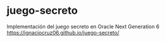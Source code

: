# juego-secreto
Implementación del juego secreto en Oracle Next Generation 6
https://ignaciocruz06.github.io/juego-secreto/
